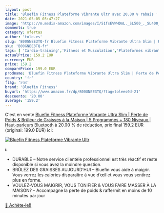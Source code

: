 ```yaml
---
layout: post
title: 'Bluefin Fitness Plateforme Vibrante Ultr avec 20.00 % rabais '
date: 2021-05-05 05:47:27
image: 'https://m.media-amazon.com/images/I/51fsEVWHDmL._SL500_._SL400_.jpg'
comments: true
category: ofertas
author: 'tole.es'
slug: 'B00GNEE3TQ-fr Bluefin Fitness Plateforme Vibrante Ultra Slim | Perte de...'
sku: 'B00GNEE3TQ-fr'
tags: [ 'Cardio-training','Fitness et Musculation','Plateformes vibrantes et oscillantes','Sports et Loisirs','bluefin fitness', ]
actualPrice: 159.2 EUR
currency: EUR
price: 159.2
comparePrice: 199.0 EUR
prodname: 'Bluefin Fitness Plateforme Vibrante Ultra Slim | Perte de Poids & Brûleur de Graisses à la Maison | 5 Programmes + 180 Niveaux | Haut-parleurs Bluetooth'
country: 'fr'
flag: '🇫🇷'
brand: 'Bluefin Fitness'
buyurl: 'https://www.amazon.fr/dp/B00GNEE3TQ/?tag=tolees0d-21'
descuento: '20.00'
average: '159.2'
---
```


C'est en vente [Bluefin Fitness Plateforme Vibrante Ultra Slim | Perte de Poids & Brûleur de Graisses à la Maison | 5 Programmes + 180 Niveaux | Haut-parleurs Bluetooth](https://www.amazon.fr/dp/B00GNEE3TQ/?tag=tolees0d-21)  à  20.00 % de réduction, prix final  159.2 EUR (original: 199.0 EUR) ici:

[![Bluefin Fitness Plateforme Vibrante Ultr](https://m.media-amazon.com/images/I/51fsEVWHDmL._SL500_._SL400_.jpg)](https://www.amazon.fr/dp/B00GNEE3TQ/?tag=tolees0d-21)

ℹ️:

- DURABLE – Notre service clientèle professionnel est très réactif et reste disponible si vous avez la moindre question.
- BRÛLEZ DES GRAISSES AUJOURD’HUI – Bluefin vous aide à maigrir. Vous verrez les calories disparaître à vue d’œil et vous vous sentirez plus en forme.
- VOULEZ-VOUS MAIGRIR, VOUS TONIFIER & VOUS FAIRE MASSER À LA MAISON? – Accompagne la perte de poids & raffermit en moins de 10 minutes par jour

[🛒 Achète-le!!](https://www.amazon.fr/dp/B00GNEE3TQ/?tag=tolees0d-21)
